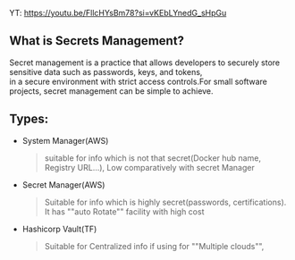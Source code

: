 YT: https://youtu.be/FllcHYsBm78?si=vKEbLYnedG_sHpGu

What is Secrets Management? 
-----------------------

Secret management is a practice that allows developers to securely store sensitive data such as passwords, keys, and tokens,   
in a secure environment with strict access controls.For small software projects, secret management can be simple to achieve.  

Types:
-----

* System Manager(AWS)  
  > suitable for info which  is not that secret(Docker hub name, Registry URL...), Low comparatively with secret Manager
* Secret Manager(AWS)  
  > Suitable for info which is highly secret(passwords, certifications). It has ""auto Rotate"" facility with high cost  
* Hashicorp Vault(TF)  
  > Suitable for Centralized info if using for ""Multiple clouds"",   
